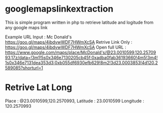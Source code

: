 # googlemapslinkextraction
This is simple program written in php to retrieve latitude and logitude from any google maps link

Example
URL Input : Mc Donald's https://goo.gl/maps/4ibdvwWDF7HWmXcSA
Retrive Link Only : https://goo.gl/maps/4ibdvwWDF7HWmXcSA
Open full URL : https://www.google.com/maps/place/McDonald's/@23.0010599,120.2570993,17z/data=!3m1!5s0x346e7130205cb45f:0xadba0fab36193660!4m5!3m4!1s0x346e7131dea353d3:0xb055df6930efb629!8m2!3d23.0003853!4d120.2589085?shorturl=1

# Retrive Lat Long
Place : @23.0010599,120.2570993,
Latitude : 23.0010599
Longitude : 120.2570993
